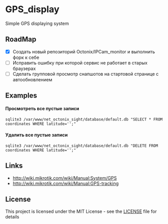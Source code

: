 # GPS_display
Simple GPS displaying system

## RoadMap
- [x] Создать новый репозиторий Octonix/IPCam_monitor и выполнить форк к себе
- [ ] Исправить ошибку при которой сервис не работает в старых браузерах
- [ ] Сделать групповой просмотр снапшотов на стартовой странице с автообновлением

## Examples
#### Просмотреть все пустые записи
    sqlite3 /var/www/net_octonix_sight/database/default.db "SELECT * FROM coordinates WHERE latitude='';"
#### Удалить все пустые записи
    sqlite3 /var/www/net_octonix_sight/database/default.db "DELETE FROM coordinates WHERE latitude='';"

## Links
* http://wiki.mikrotik.com/wiki/Manual:System/GPS
* http://wiki.mikrotik.com/wiki/Manual:GPS-tracking

## License
This project is licensed under the MIT License - see the [LICENSE](LICENSE) file for details

